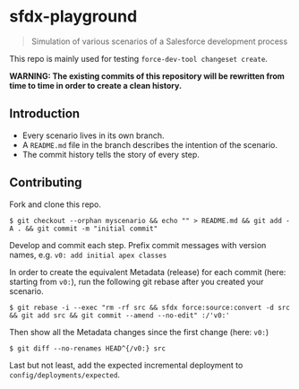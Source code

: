# sfdx-playground

> Simulation of various scenarios of a Salesforce development process

This repo is mainly used for testing `force-dev-tool changeset create`.

**WARNING: The existing commits of this repository will be rewritten from time to time in order to create a clean history.**

## Introduction

* Every scenario lives in its own branch.
* A `README.md` file in the branch describes the intention of the scenario.
* The commit history tells the story of every step.

## Contributing

Fork and clone this repo.

```console
$ git checkout --orphan myscenario && echo "" > README.md && git add -A . && git commit -m "initial commit"
```

Develop and commit each step. Prefix commit messages with version names, e.g. `v0: add initial apex classes`

In order to create the equivalent Metadata (release) for each commit (here: starting from `v0:`),
run the following git rebase after you created your scenario.

```console
$ git rebase -i --exec "rm -rf src && sfdx force:source:convert -d src && git add src && git commit --amend --no-edit" :/'v0:'
```

Then show all the Metadata changes since the first change (here: `v0:`)

```console
$ git diff --no-renames HEAD^{/v0:} src
```

Last but not least, add the expected incremental deployment to `config/deployments/expected`.

